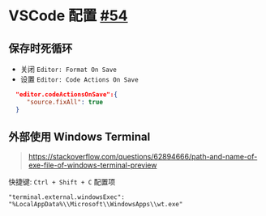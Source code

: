 # VSCode 配置 [#54](https://github.com/vhxubo/blog/issues/54)

## 保存时死循环

- 关闭 `Editor: Format On Save`
- 设置 `Editor: Code Actions On Save`
```json
  "editor.codeActionsOnSave":{
     "source.fixAll": true
  }
```
    
## 外部使用 Windows Terminal

> https://stackoverflow.com/questions/62894666/path-and-name-of-exe-file-of-windows-terminal-preview

快捷键: `Ctrl + Shift + C`
配置项
```
"terminal.external.windowsExec": "%LocalAppData%\\Microsoft\\WindowsApps\\wt.exe"
```